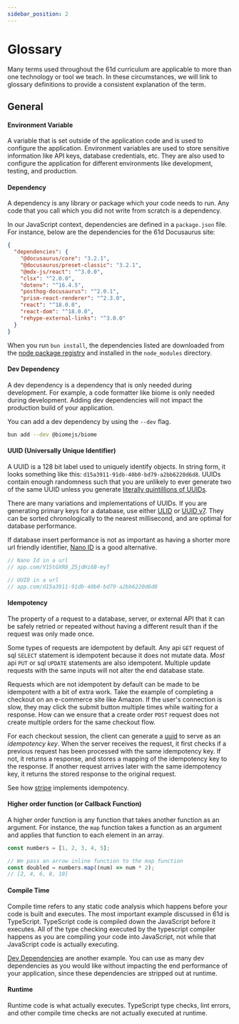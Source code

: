 ```yaml
---
sidebar_position: 2
---
```


# Glossary

Many terms used throughout the 61d curriculum are applicable to more than one technology or tool we teach. In these circumstances, we will link to glossary definitions to provide a consistent explanation of the term.

## General

#### Environment Variable

A variable that is set outside of the application code and is used to configure the application. Environment variables are used to store sensitive information like API keys, database credentials, etc. They are also used to configure the application for different environments like development, testing, and production.

#### Dependency

A dependency is any library or package which your code needs to run. Any code that you call which you did not write from scratch is a dependency.

In our JavaScript context, dependencies are defined in a `package.json` file. For instance, below are the dependencies for the 61d Docusaurus site:

```json title="package.json"
{
  "dependencies": {
    "@docusaurus/core": "3.2.1",
    "@docusaurus/preset-classic": "3.2.1",
    "@mdx-js/react": "^3.0.0",
    "clsx": "^2.0.0",
    "dotenv": "^16.4.5",
    "posthog-docusaurus": "^2.0.1",
    "prism-react-renderer": "^2.3.0",
    "react": "^18.0.0",
    "react-dom": "^18.0.0",
    "rehype-external-links": "^3.0.0"
  }
}
```

When you run `bun install`, the dependencies listed are downloaded from the [node package registry](https://www.npmjs.com/) and installed in the `node_modules` directory.

#### Dev Dependency

A dev dependency is a dependency that is only needed during development. For example, a code formatter like biome is only needed during development. Adding dev dependencies will not impact the production build of your application.

You can add a dev dependency by using the `--dev` flag.

```bash
bun add --dev @biomejs/biome
```

#### UUID (Universally Unique Identifier)

A UUID is a 128 bit label used to uniquely identify objects. In string form, it looks something like this: `d15a3911-91db-40b0-bd79-a2bb6220d6d8`. UUIDs contain enough randomness such that you are unlikely to ever generate two of the same UUID unless you generate [literally quintillions of UUIDs](https://en.wikipedia.org/wiki/Universally_unique_identifier#Collisions).

There are many variations and implementations of UUIDs. If you are generating primary keys for a database, use either [ULID](https://www.npmjs.com/package/ulidx) or [UUID v7](https://www.npmjs.com/package/uuid). They can be sorted chronologically to the nearest millisecond, and are optimal for database performance.

If database insert performance is not as important as having a shorter more url friendly identifier, [Nano ID](https://www.npmjs.com/package/nanoid) is a good alternative.

```ts
// Nano Id in a url
// app.com/V1StGXR8_Z5jdHi6B-myT

// UUID in a url
// app.com/d15a3911-91db-40b0-bd79-a2bb6220d6d8
```

#### Idempotency

The property of a request to a database, server, or external API that it can be safely retried or repeated without having a different result than if the request was only made once.

Some types of requests are idempotent by default. Any api `GET` request of sql `SELECT` statement is idempotent because it does not mutate data. _Most_ api `PUT` or sql `UPDATE` statements are also idempotent. Multiple update requests with the same inputs will not alter the end database state.

Requests which are not idempotent by default can be made to be idempotent with a bit of extra work. Take the example of completing a checkout on an e-commerce site like Amazon. If the user's connection is slow, they may click the submit button multiple times while waiting for a response. How can we ensure that a create order `POST` request does not create multiple orders for the same checkout flow.

For each checkout session, the client can generate a [uuid](#uuid-universally-unique-identifier) to serve as an _idempotency key_. When the server receives the request, it first checks if a previous request has been processed with the same idempotency key. If not, it returns a response, and stores a mapping of the idempotency key to the response. If another request arrives later with the same idempotency key, it returns the stored response to the original request.

See how [stripe](https://docs.stripe.com/api/idempotent_requests) implements idempotency.

<!-- #### Deterministic (or Indeterministic) -->

#### Higher order function (or Callback Function)

A higher order function is any function that takes another function as an argument. For instance, the `map` function takes a function as an argument and applies that function to each element in an array.

```ts
const numbers = [1, 2, 3, 4, 5];

// We pass an arrow inline function to the map function
const doubled = numbers.map((num) => num * 2);
// [2, 4, 6, 8, 10]
```

#### Compile Time

Compile time refers to any static code analysis which happens before your code is built and executes. The most important example discussed in 61d is TypeScript. TypeScript code is compiled down the JavaScript before it executes. All of the type checking executed by the typescript compiler happens as you are compiling your code into JavaScript, not while that JavaScript code is actually executing.

[Dev Dependencies](#dev-dependency) are another example. You can use as many dev dependencies as you would like without impacting the end performance of your application, since these dependencies are stripped out at runtime.

#### Runtime

Runtime code is what actually executes. TypeScript type checks, lint errors, and other compile time checks are not actually executed at runtime.
